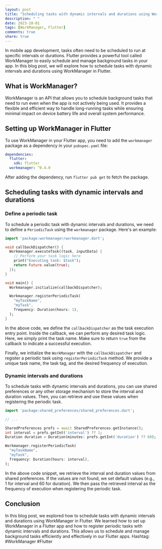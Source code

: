 ```yaml
---
layout: post
title: "Scheduling tasks with dynamic intervals and durations using WorkManager in Flutter"
description: " "
date: 2023-10-01
tags: [WorkManager, Flutter]
comments: true
share: true
---
```


In mobile app development, tasks often need to be scheduled to run at specific intervals or durations. Flutter provides a powerful tool called WorkManager to easily schedule and manage background tasks in your app. In this blog post, we will explore how to schedule tasks with dynamic intervals and durations using WorkManager in Flutter.

## What is WorkManager?

WorkManager is an API that allows you to schedule background tasks that need to run even when the app is not actively being used. It provides a flexible and efficient way to handle long-running tasks while ensuring minimal impact on device battery life and overall system performance.

## Setting up WorkManager in Flutter

To use WorkManager in your Flutter app, you need to add the `workmanager` package as a dependency in your `pubspec.yaml` file:

```yaml
dependencies:
  flutter:
    sdk: flutter
  workmanager: ^0.4.0
```

After adding the dependency, run `flutter pub get` to fetch the package.

## Scheduling tasks with dynamic intervals and durations

### Define a periodic task

To schedule a periodic task with dynamic intervals and durations, we need to define a `PeriodicTask` using the `workmanager` package. Here's an example:

```dart
import 'package:workmanager/workmanager.dart';

void callbackDispatcher() {
  Workmanager.executeTask((task, inputData) {
    // Perform your task logic here
    print("Executing task: $task");
    return Future.value(true);
  });
}

void main() {
  Workmanager.initialize(callbackDispatcher);

  Workmanager.registerPeriodicTask(
    "myTaskName",
    "myTask",
    frequency: Duration(hours: 1),
  );
}
```

In the above code, we define the `callbackDispatcher` as the task execution entry point. Inside the callback, we can perform any desired task logic. Here, we simply print the task name. Make sure to return `true` from the callback to indicate a successful execution.

Finally, we initialize the `WorkManager` with the `callbackDispatcher` and register a periodic task using `registerPeriodicTask` method. We provide a unique task name, the task tag, and the desired frequency of execution.

### Dynamic intervals and durations

To schedule tasks with dynamic intervals and durations, you can use shared preferences or any other storage mechanism to store the interval and duration values. Then, you can retrieve and use these values when registering the periodic task.

```dart
import 'package:shared_preferences/shared_preferences.dart';

// ...

SharedPreferences prefs = await SharedPreferences.getInstance();
int interval = prefs.getInt('interval') ?? 1;
Duration duration = Duration(minutes: prefs.getInt('duration') ?? 60);

Workmanager.registerPeriodicTask(
  "myTaskName",
  "myTask",
  frequency: Duration(hours: interval),
);
```

In the above code snippet, we retrieve the interval and duration values from shared preferences. If the values are not found, we set default values (e.g., 1 for interval and 60 for duration). We then pass the retrieved interval as the frequency of execution when registering the periodic task.

## Conclusion

In this blog post, we explored how to schedule tasks with dynamic intervals and durations using WorkManager in Flutter. We learned how to set up WorkManager in a Flutter app and how to register periodic tasks with dynamic intervals and durations. This allows us to schedule and manage background tasks efficiently and effectively in our Flutter apps. Hashtag: #WorkManager #Flutter